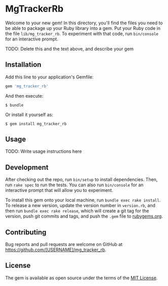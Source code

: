 # MgTrackerRb

Welcome to your new gem! In this directory, you'll find the files you need to be able to package up your Ruby library into a gem. Put your Ruby code in the file `lib/mg_tracker_rb`. To experiment with that code, run `bin/console` for an interactive prompt.

TODO: Delete this and the text above, and describe your gem

## Installation

Add this line to your application's Gemfile:

```ruby
gem 'mg_tracker_rb'
```

And then execute:

    $ bundle

Or install it yourself as:

    $ gem install mg_tracker_rb

## Usage

TODO: Write usage instructions here

## Development

After checking out the repo, run `bin/setup` to install dependencies. Then, run `rake spec` to run the tests. You can also run `bin/console` for an interactive prompt that will allow you to experiment.

To install this gem onto your local machine, run `bundle exec rake install`. To release a new version, update the version number in `version.rb`, and then run `bundle exec rake release`, which will create a git tag for the version, push git commits and tags, and push the `.gem` file to [rubygems.org](https://rubygems.org).

## Contributing

Bug reports and pull requests are welcome on GitHub at https://github.com/[USERNAME]/mg_tracker_rb.


## License

The gem is available as open source under the terms of the [MIT License](http://opensource.org/licenses/MIT).


